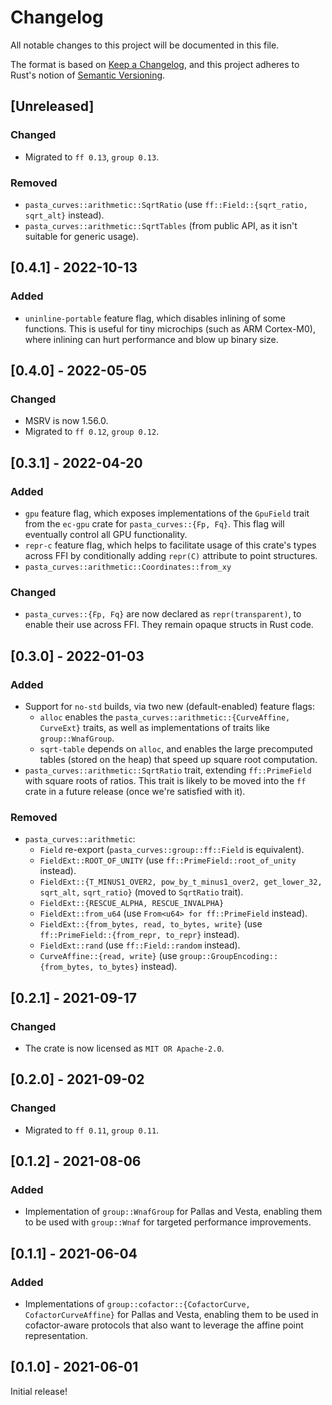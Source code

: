 # Changelog
All notable changes to this project will be documented in this file.

The format is based on [Keep a Changelog](https://keepachangelog.com/en/1.0.0/),
and this project adheres to Rust's notion of
[Semantic Versioning](https://semver.org/spec/v2.0.0.html).

## [Unreleased]
### Changed
- Migrated to `ff 0.13`, `group 0.13`.

### Removed
- `pasta_curves::arithmetic::SqrtRatio` (use `ff::Field::{sqrt_ratio, sqrt_alt}`
  instead).
- `pasta_curves::arithmetic::SqrtTables` (from public API, as it isn't suitable
  for generic usage).

## [0.4.1] - 2022-10-13
### Added
- `uninline-portable` feature flag, which disables inlining of some functions.
  This is useful for tiny microchips (such as ARM Cortex-M0), where inlining
  can hurt performance and blow up binary size.

## [0.4.0] - 2022-05-05
### Changed
- MSRV is now 1.56.0.
- Migrated to `ff 0.12`, `group 0.12`.

## [0.3.1] - 2022-04-20
### Added
- `gpu` feature flag, which exposes implementations of the `GpuField` trait from
  the `ec-gpu` crate for `pasta_curves::{Fp, Fq}`. This flag will eventually
  control all GPU functionality.
- `repr-c` feature flag, which helps to facilitate usage of this crate's types
  across FFI by conditionally adding `repr(C)` attribute to point structures.
- `pasta_curves::arithmetic::Coordinates::from_xy`

### Changed
- `pasta_curves::{Fp, Fq}` are now declared as `repr(transparent)`, to enable
  their use across FFI. They remain opaque structs in Rust code.

## [0.3.0] - 2022-01-03
### Added
- Support for `no-std` builds, via two new (default-enabled) feature flags:
  - `alloc` enables the `pasta_curves::arithmetic::{CurveAffine, CurveExt}`
    traits, as well as implementations of traits like `group::WnafGroup`.
  - `sqrt-table` depends on `alloc`, and enables the large precomputed tables
    (stored on the heap) that speed up square root computation.
- `pasta_curves::arithmetic::SqrtRatio` trait, extending `ff::PrimeField` with
  square roots of ratios. This trait is likely to be moved into the `ff` crate
  in a future release (once we're satisfied with it).

### Removed
- `pasta_curves::arithmetic`:
  - `Field` re-export (`pasta_curves::group::ff::Field` is equivalent).
  - `FieldExt::ROOT_OF_UNITY` (use `ff::PrimeField::root_of_unity` instead).
  - `FieldExt::{T_MINUS1_OVER2, pow_by_t_minus1_over2, get_lower_32, sqrt_alt,`
    `sqrt_ratio}` (moved to `SqrtRatio` trait).
  - `FieldExt::{RESCUE_ALPHA, RESCUE_INVALPHA}`
  - `FieldExt::from_u64` (use `From<u64> for ff::PrimeField` instead).
  - `FieldExt::{from_bytes, read, to_bytes, write}`
    (use `ff::PrimeField::{from_repr, to_repr}` instead).
  - `FieldExt::rand` (use `ff::Field::random` instead).
  - `CurveAffine::{read, write}`
    (use `group::GroupEncoding::{from_bytes, to_bytes}` instead).

## [0.2.1] - 2021-09-17
### Changed
- The crate is now licensed as `MIT OR Apache-2.0`.

## [0.2.0] - 2021-09-02
### Changed
- Migrated to `ff 0.11`, `group 0.11`.

## [0.1.2] - 2021-08-06
### Added
- Implementation of `group::WnafGroup` for Pallas and Vesta, enabling them to be
  used with `group::Wnaf` for targeted performance improvements.

## [0.1.1] - 2021-06-04
### Added
- Implementations of `group::cofactor::{CofactorCurve, CofactorCurveAffine}` for
  Pallas and Vesta, enabling them to be used in cofactor-aware protocols that
  also want to leverage the affine point representation.

## [0.1.0] - 2021-06-01
Initial release!
